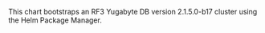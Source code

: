 This chart bootstraps an RF3 Yugabyte DB version 2.1.5.0-b17 cluster using the Helm Package Manager.

